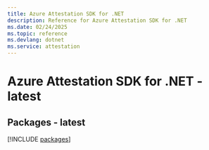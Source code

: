 ```yaml
---
title: Azure Attestation SDK for .NET
description: Reference for Azure Attestation SDK for .NET
ms.date: 02/24/2025
ms.topic: reference
ms.devlang: dotnet
ms.service: attestation
---
```

# Azure Attestation SDK for .NET - latest
## Packages - latest
[!INCLUDE [packages](attestation-index.md)]